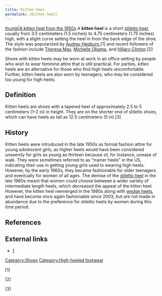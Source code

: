 ```yaml
---
title: Kitten heel
permalink: /Kitten_heel/
---
```


[thumb\|A kitten heel from the
1950s](/File:1950_woman_shoe1.JPG "wikilink") A **kitten heel** is a
short [stiletto heel](/stiletto_heel "wikilink"), usually from 3.5
centimeters (1.5 inches) to 4.75 centimeters (1.75 inches) high, with a
slight curve setting the heel in from the back edge of the shoe. The
style was popularized by [Audrey
Hepburn](/Audrey_Hepburn "wikilink"),[1] and recent followers of the
fashion include [Theresa May](/Theresa_May "wikilink"), [Michelle
Obama](/Michelle_Obama "wikilink"), and [Hillary
Clinton](/Hillary_Clinton "wikilink").[2]

Shoes with kitten heels may be worn at work in an office setting by
people who wish to wear feminine attire that is still practical. For
parties, kitten heels are an alternative for those who find high heels
uncomfortable. Further, kitten heels are also worn by teenagers, who may
be considered too young for high heels.

## Definition

Kitten heels are shoes with a tapered heel of approximately 2.5 to 5
centimeters (1–2 in) in height. They are on the shorter end of stiletto
shoes, which can have heels as tall as 12.5 centimeters (5 in).[3]

## History

Kitten heels were introduced in the late 1950s as formal fashion attire
for young adolescent girls, as higher heels would have been considered
unseemly for girls as young as thirteen because of, for instance, unease
of walk. They were sometimes referred to as "trainer heels" in the US,
indicating their use in getting young girls used to wearing high heels.
However, by the early 1960s, they became fashionable for older teenagers
and eventually for women of all ages. The demise of the [stiletto
heel](/stiletto_heel "wikilink") in the late 1960s meant that women
could choose between a wider variety of intermediate length heels, which
decreased the appeal of the kitten heel. However, the kitten heel
reemerged in the 1980s along with [wedge heels](/wedge_heel "wikilink"),
and have become once again fashionable since 2003, but are not made in
abundance due to the preference for stiletto heels by women during this
time period.

## References

## External links

-   [1](https://www.telegraph.co.uk/news/politics/conservative/11404185/Mystery-bidder-pays-17500-to-go-shoe-shopping-with-Theresa-May.html)

[Category:Shoes](/Category:Shoes "wikilink") [Category:High-heeled
footwear](/Category:High-heeled_footwear "wikilink")

[1]

[2]

[3]